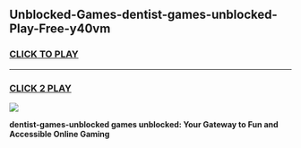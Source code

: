 
## Unblocked-Games-dentist-games-unblocked-Play-Free-y40vm
<h3>
<a href="https://premium76.site?title=dentist-games-unblocked&ref=15A">CLICK TO PLAY</a></h3>
<hr>

<h3>
<a href="https://premium76.site?title=dentist-games-unblocked&ref=15A">CLICK 2 PLAY</a>
  
</h3>

<a href="https://premium76.site?title=dentist-games-unblocked&ref=15A"><img src="https://clearcache.store/games.png"></a>


**dentist-games-unblocked games unblocked: Your Gateway to Fun and Accessible Online Gaming**
